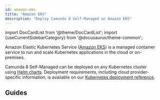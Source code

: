 ```yaml
---
id: amazon-eks
title: "Amazon EKS"
description: "Deploy Camunda 8 Self-Managed on Amazon EKS"
---
```


import DocCardList from '@theme/DocCardList';
import {useCurrentSidebarCategory} from '@docusaurus/theme-common';

Amazon Elastic Kubernetes Service ([Amazon EKS](https://aws.amazon.com/eks/)) is a managed
container service to run and scale Kubernetes applications in the cloud or on-premises.

Camunda 8 Self-Managed can be deployed on any Kubernetes cluster using [Helm charts](/self-managed/installation-methods/helm/install.md). Deployment requirements, including cloud provider-specific information, is available on our [Kubernetes deployment reference](/self-managed/reference-architecture/kubernetes.md).

## Guides

<DocCardList queryString items={useCurrentSidebarCategory().items}/>
